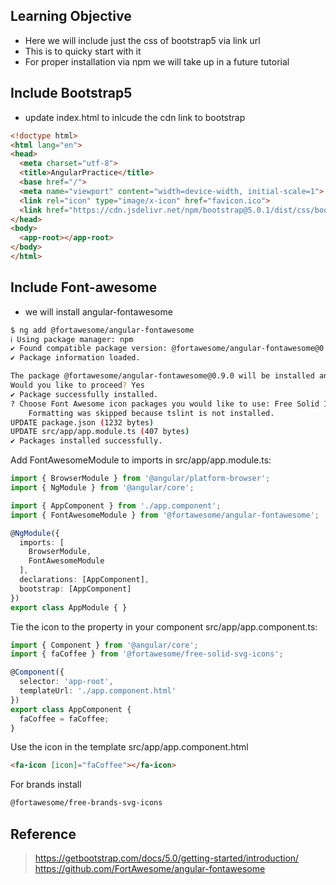 ## Learning Objective
- Here we will include just the css of bootstrap5 via link url
- This is to quicky start with it 
- For proper installation via npm we will take up in a future tutorial

## Include Bootstrap5
- update index.html to inlcude the cdn link to bootstrap
```html
<!doctype html>
<html lang="en">
<head>
  <meta charset="utf-8">
  <title>AngularPractice</title>
  <base href="/">
  <meta name="viewport" content="width=device-width, initial-scale=1">
  <link rel="icon" type="image/x-icon" href="favicon.ico">
  <link href="https://cdn.jsdelivr.net/npm/bootstrap@5.0.1/dist/css/bootstrap.min.css" rel="stylesheet" integrity="sha384-+0n0xVW2eSR5OomGNYDnhzAbDsOXxcvSN1TPprVMTNDbiYZCxYbOOl7+AMvyTG2x" crossorigin="anonymous">
</head>
<body>
  <app-root></app-root>
</body>
</html>
```

## Include Font-awesome
- we will install angular-fontawesome

```sh
$ ng add @fortawesome/angular-fontawesome
ℹ Using package manager: npm
✔ Found compatible package version: @fortawesome/angular-fontawesome@0.9.0.
✔ Package information loaded.

The package @fortawesome/angular-fontawesome@0.9.0 will be installed and executed.
Would you like to proceed? Yes
✔ Package successfully installed.
? Choose Font Awesome icon packages you would like to use: Free Solid Icons
    Formatting was skipped because tslint is not installed.
UPDATE package.json (1232 bytes)
UPDATE src/app/app.module.ts (407 bytes)
✔ Packages installed successfully. 
```

Add FontAwesomeModule to imports in src/app/app.module.ts:
```ts
import { BrowserModule } from '@angular/platform-browser';
import { NgModule } from '@angular/core';

import { AppComponent } from './app.component';
import { FontAwesomeModule } from '@fortawesome/angular-fontawesome';

@NgModule({
  imports: [
    BrowserModule,
    FontAwesomeModule
  ],
  declarations: [AppComponent],
  bootstrap: [AppComponent]
})
export class AppModule { }
```

Tie the icon to the property in your component src/app/app.component.ts:
```ts
import { Component } from '@angular/core';
import { faCoffee } from '@fortawesome/free-solid-svg-icons';

@Component({
  selector: 'app-root',
  templateUrl: './app.component.html'
})
export class AppComponent {
  faCoffee = faCoffee;
}
```
Use the icon in the template src/app/app.component.html
```html
<fa-icon [icon]="faCoffee"></fa-icon>
```

For brands install
```sh
@fortawesome/free-brands-svg-icons
```

## Reference
> https://getbootstrap.com/docs/5.0/getting-started/introduction/
> https://github.com/FortAwesome/angular-fontawesome
